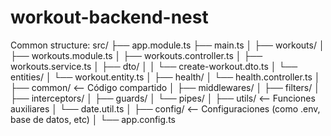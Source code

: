 # workout-backend-nest

Common structure:
src/
├── app.module.ts
├── main.ts
│
├── workouts/
│   ├── workouts.module.ts
│   ├── workouts.controller.ts
│   ├── workouts.service.ts
│   ├── dto/
│   │   └── create-workout.dto.ts
│   └── entities/
│       └── workout.entity.ts
│
├── health/
│   └── health.controller.ts
│
├── common/              <-- Código compartido
│   ├── middlewares/
│   ├── filters/
│   ├── interceptors/
│   ├── guards/
│   └── pipes/
│
├── utils/               <-- Funciones auxiliares
│   └── date.util.ts
│
├── config/              <-- Configuraciones (como .env, base de datos, etc)
│   └── app.config.ts
